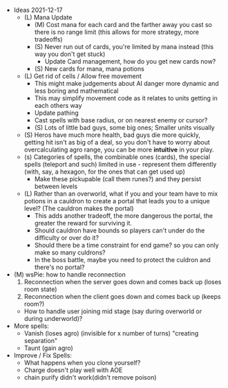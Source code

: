 - Ideas 2021-12-17
  - (L) Mana Update
    - (M) Cost mana for each card and the farther away you cast so there is no range limit (this allows for more strategy, more tradeoffs)
    - (S) Never run out of cards, you're limited by mana instead (this way you don't get stuck)
      - Update Card management, how do you get new cards now?
    - (S) New cards for mana, mana potions
  - (L) Get rid of cells / Allow free movement
    - This might make judgements about AI danger more dynamic and less boring and mathematical
    - This may simplify movement code as it relates to units getting in each others way
    - Update pathing
    - Cast spells with base radius, or on nearest enemy or cursor?
    - (S) Lots of little bad guys, some big ones; Smaller units visually
  - (S) Heros have much more health, bad guys die more quickly, getting hit isn't as big of a deal, so you don't have to worry about overcalculating agro range, you can be more **intuitive** in your play.
  - (s) Categories of spells, the combinable ones (cards), the special spells (teleport and such) limited in use - represent them differently (with, say, a hexagon, for the ones that can get used up)
    - Make these pickupable (call them runes?) and they persist between levels
  - (L) Rather than an overworld, what if you and your team have to mix potions in a cauldron to create a portal that leads you to a unique level? (The cauldron makes the portal)
    - This adds another tradeoff, the more dangerous the portal, the greater the reward for surviving it.
    - Should cauldron have bounds so players can't under do the difficulty or over do it?
    - Should there be a time constraint for end game? so you can only make so many culdrons?
    - In the boss battle, maybe you need to protect the culdron and there's no portal?
- (M) wsPie: how to handle reconnection
  1. Reconnection when the server goes down and comes back up (loses room state)
  2. Reconnection when the client goes down and comes back up (keeps room?)
  - How to handle user joining mid stage (say during overworld or during underworld)?
- More spells:
  - Vanish (loses agro) (invisible for x number of turns) "creating separation"
  - Taunt (gain agro)
- Improve / Fix Spells:
  - What happens when you clone yourself?
  - Charge doesn't play well with AOE
  - chain purify didn't work(didn't remove poison)
